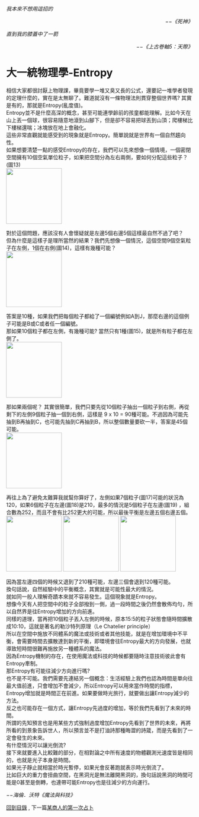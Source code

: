 *我本來不想用這招的*  
<p align="right"><i>−−《死神》</i></p>

*直到我的膝蓋中了一箭*  
<p align="right"><i>−−《上古卷軸5：天際》</i></p>
 
# 大一統物理學-Entropy
相信大家都很討厭上物理課，畢竟要學一堆又臭又長的公式，還要記一堆學者發現的定理什麼的，實在是太無聊了。難道就沒有一條物理法則貫穿整個世界嗎? 其實是有的，那就是Entropy(亂度值)。   
Entropy並不是什麼高深的概念，甚至可能連學齡前的孩童都能理解。比如今天在山上丟一個球，很容易隨意地滾到山腳下，但是卻不容易把球丟到山頂；爬樓梯比下樓梯還喘；冰塊放在地上會融化。   
這些非常直觀就能感受到的現象就是Entropy。簡單說就是世界有一個自然趨向性。   
如果想要清楚一點的感受Entropy的存在，我們可以先來想像一個情境，一個密閉空間擁有10個空氣單位粒子，如果把空間分為左右兩側，要如何分配這些粒子？(圖13)  
 <img src="https://github.com/PartiallyOrderedMagic/PartiallyOrderedMagic.github.io/raw/master/Setting/Ch1/Entropy/Entropy13.svg" Width="150" />

對於這個問題，應該沒有人會懷疑就是左邊5個右邊5個這樣最自然不過了吧？   
但為什麼是這樣子是理所當然的結果？我們先想像一個情況，這個空間9個空氣粒子在左側，1個在右側(圖14)，這樣有幾種可能？   
 <img src="https://github.com/PartiallyOrderedMagic/PartiallyOrderedMagic.github.io/raw/master/Setting/Ch1/Entropy/Entropy14.svg" Width="150" />

答案是10種，如果我們把每個粒子都給了一個編號例如A到J，那麼右邊的這個例子可能是B或C或者任一個編號。  
那如果10個粒子都在左側，有幾種可能? 當然只有1種(圖15)，就是所有粒子都在左側了。   
 <img src="https://github.com/PartiallyOrderedMagic/PartiallyOrderedMagic.github.io/raw/master/Setting/Ch1/Entropy/Entropy15.svg" Width="150" />

那如果兩個呢？ 其實很簡單，我們只要先從10個粒子抽出一個粒子到右側，再從剩下的左側9個粒子抽一個到右側，這樣是 9 x 10 = 90種可能。不過因為可能先抽到B再抽到C，也可能先抽到C再抽到B，所以整個數量要砍一半，答案是45個可能。   
 <img src="https://github.com/PartiallyOrderedMagic/PartiallyOrderedMagic.github.io/raw/master/Setting/Ch1/Entropy/Entropy16.svg" Width="150" />

再往上為了避免太難算我就幫你算好了，左側如果7個粒子(圖17)可能的狀況為120，如果6個粒子在左邊(圖18)是210，最多的情況是5個粒子在左邊(圖19) ，組合數為252，而且不會有比252更大的可能，所以最後平衡是左邊五個右邊五個。   
 <img src="https://github.com/PartiallyOrderedMagic/PartiallyOrderedMagic.github.io/raw/master/Setting/Ch1/Entropy/Entropy17.svg" Width="150" />
 <img src="https://github.com/PartiallyOrderedMagic/PartiallyOrderedMagic.github.io/raw/master/Setting/Ch1/Entropy/Entropy18.svg" Width="150" />
 <img src="https://github.com/PartiallyOrderedMagic/PartiallyOrderedMagic.github.io/raw/master/Setting/Ch1/Entropy/Entropy19.svg" Width="150" />

因為當左邊四個的時候又退到了210種可能，左邊三個會退到120種可能。   
換句話說，自然經驗中的平衡概念，其實就是可能性最大的情況。   
就如同一般人理解奇蹟本來就不容易發生。這個現象就是Entropy。   
想像今天有人把空間中的粒子全部撥到一側，過一段時間之後仍然會散佈均勻，所以自然界是往Entropy增加的方向前進。   
同樣的道理，當再把10個粒子丟入左側的時候，原本15:5的粒子狀態會隨時間擴散成10:10，這就是著名的勒沙特列原理（Le Chatelier principle）  
所以在空間中施放不同體系的魔法或技術或者其他技能，就是在增加環境中不平衡，會需要時間去擴散達到新的平衡，即環境會往Entropy最大的方向發展，也就導致短時間很難再施放另一種體系的魔法。   
因為Entropy機制的存在，在使用魔法或科技的時候都要隨時注意技術彼此會有Entropy牽制。  
那Entropy有可能往減少方向進行嗎?   
也不是不可能。我們需要先連結另一個概念：生活經驗上我們也認為時間是單向往最大值前進，只會增加不會減少，所以Entropy可以用來當作時間的指標，Entropy增加就是時間正在前進。如果要做時光旅行，就要做出讓Entropy減少的方法。   
反之也可能存在一個方式，讓Entropy先過度的增加，等於我們先看到了未來的時間。   
所謂的先知預言也是用某些方式強制過度增加Entropy先看到了世界的未來，再將所看的到景象告訴世人，所以預言並不是打油詩那種晦澀的詩箴，而是先看到了一定會發生的未來。   
有什麼情況可以讓光倒流?   
接下來就要進入比較難的部分，在相對論之中所有速度的物體觀測光速度皆是相同的，也就是光子本身是時間。   
如果光子靜止就相當於時光暫停，如果光會反著跑就表示時光倒流了。   
比如巨大的重力會扭曲空間，在黑洞光是無法離開黑洞的，換句話說黑洞的時間可能是0甚至是倒轉，也連帶可能Entropy也是往減少的方向運行。   
  
*−−海倫．沃特《魔法與科技》*  

[回到目錄](https://partiallyorderedmagic.github.io/#ch-1-world-setting) ,
下一篇[某商人的第一次占卜](https://partiallyorderedmagic.github.io/Setting/Ch1/Divination/)
